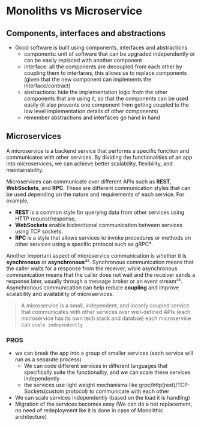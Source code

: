 # Monoliths vs Microservice


## Components, interfaces and abstractions
- Good software is built using components, interfaces and abstractions
    - components: unit of software that can be upgraded independently or can be easily replaced with another component
    - interface: all the components are decoupled from each other by coupling them to interfaces, this allows us to replace components (given that the new component can implements the interface/contract)
    - abstractions: hide the implementation logic from the other components that are using it, so that the components can be used easily (it also prevents one component from getting coupled to the low level implementation details of other components)
    - remember abstractions and interfaces go hand in hand 

## Microservices
A microservice is a backend service that performs a specific function and communicates with other services. By dividing the functionalities of an app into microservices, we can achieve better scalability, flexibility, and maintainability.

Microservices can communicate over different APIs such as **REST**, **WebSockets**, and **RPC**. These are different communication styles that can be used depending on the nature and requirements of each service. For example, 
- **REST** is a common style for querying data from other services using HTTP request/response, 
- **WebSockets** enable bidirectional communication between services using TCP sockets. 
- **RPC** is a style that allows services to invoke procedures or methods on other services using a specific protocol such as gRPC⁴.

Another important aspect of microservice communication is whether it is **synchronous** or **asynchronous**³⁵. Synchronous communication means that the caller waits for a response from the receiver, while asynchronous communication means that the caller does not wait and the receiver sends a response later, usually through a message broker or an event stream³⁵. Asynchronous communication can help reduce **coupling** and improve scalability and availability of microservices.

> A microservice is a small, independent, and loosely coupled service that communicates with other services over well-defined APIs (each microservice has its own tech stack and databse)
> each microservice can `scale independently`

### PROS
- we can break the app into a group of smaller services (each service will run as a separate process)
    - We can code different services in different languages that specifically suite the functionality, and we can scale these services independently
    - the services use light weight mechanisms like grpc/http(rest)/TCP-Sockets(custom protocol)  to communicate with each other
- We can scale services independently (based on the load it is handling)
- Migration of the services becomes easy (We can do a hot replacement, no need of redeployment lke it is done in case of Monolithic architecture)